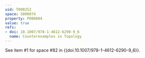 ```yaml
---
uid: T000252
space: S000074
property: P000004
value: true
refs:
- doi: 10.1007/978-1-4612-6290-9_6
  name: Counterexamples in Topology
---
```


See item #1 for space #82 in {{doi:10.1007/978-1-4612-6290-9_6}}.

